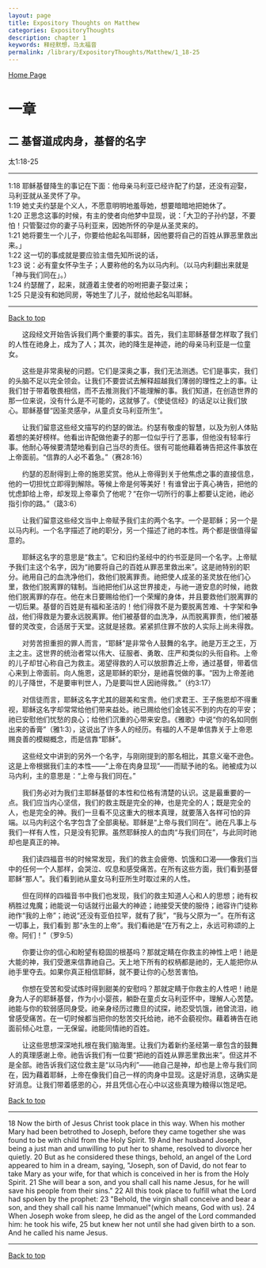 ```yaml
---
layout: page
title: Expository Thoughts on Matthew
categories: ExpositoryThoughts
description: chapter 1
keywords: 释经默想，马太福音
permalink: /library/ExpositoryThoughts/Matthew/1_18-25
---
```

[ Home Page ]({{site.baseurl}}/index) <br>

<a name="0"></a>
# 一章 

## 二 基督道成肉身，基督的名字

太1:18-25

***

1:18 耶稣基督降生的事记在下面：他母亲马利亚已经许配了约瑟，还没有迎娶，马利亚就从圣灵怀了孕。<br>
1:19 她丈夫约瑟是个义人，不愿意明明地羞辱她，想要暗暗地把她休了。<br>
1:20 正思念这事的时候，有主的使者向他梦中显现，说：「大卫的子孙约瑟，不要怕！只管娶过你的妻子马利亚来，因她所怀的孕是从圣灵来的。<br>
1:21 她将要生一个儿子，你要给他起名叫耶稣，因他要将自己的百姓从罪恶里救出来。」<br>
1:22 这一切的事成就是要应验主借先知所说的话，<br>
1:23 说：必有童女怀孕生子；人要称他的名为以马内利。（以马内利翻出来就是「神与我们同在」。）<br>
1:24 约瑟醒了，起来，就遵着主使者的吩咐把妻子娶过来；<br>
1:25 只是没有和她同房，等她生了儿子，就给他起名叫耶稣。<br>

***

[Back to top](#0)

&emsp;&emsp;这段经文开始告诉我们两个重要的事实。首先，我们主耶稣基督怎样取了我们的人性在祂身上，成为了人；其次，祂的降生是神迹，祂的母亲马利亚是一位童女。

&emsp;&emsp;这些是非常奥秘的问题。它们是深奥之事，我们无法测透。它们是事实，我们的头脑不足以完全领会。让我们不要尝试去解释超越我们薄弱的理性之上的事。让我们甘于带着敬畏相信，而不去推测我们不能理解的事。我们知道，在创造世界的那一位来说，没有什么是不可能的，这就够了。《使徒信经》的话足以让我们放心。耶稣基督“因圣灵感孕，从童贞女马利亚所生”。

&emsp;&emsp;让我们留意这些经文描写的约瑟的做法。约瑟有敬虔的智慧，以及为别人体贴着想的美好榜样。他看出许配做他妻子的那一位似乎行了恶事，但他没有轻率行事。他耐心等候要清楚地看到自己当尽的责任。很有可能他藉着祷告把这件事放在上帝面前。“信靠的人必不着急。”（赛28:16）

&emsp;&emsp;约瑟的忍耐得到上帝的施恩奖赏。他从上帝得到关于他焦虑之事的直接信息，他的一切担忧立即得到解除。等候上帝是何等美好！有谁曾出于真心祷告，把他的忧虑卸给上帝，却发现上帝辜负了他呢？“在你一切所行的事上都要认定祂，祂必指引你的路。”（箴3:6）

&emsp;&emsp;让我们留意这些经文当中上帝赋予我们主的两个名字。一个是耶稣；另一个是以马内利。一个名字描述了祂的职分，另一个描述了祂的本性。两个都是很值得留意的。

&emsp;&emsp;耶稣这名字的意思是“救主”。它和旧约圣经中的约书亚是同一个名字。上帝赋予我们主这个名字，因为“祂要将自己的百姓从罪恶里救出来”。这是祂特别的职分。祂用自己的血洗净他们，救他们脱离罪责。祂把使人成圣的圣灵放在他们心里，救他们脱离罪的辖制。当祂把他们从这世界接走，与祂一道安息的时候，祂救他们脱离罪的存在。他在末日要赐给他们一个荣耀的身体，并且要救他们脱离罪的一切后果。基督的百姓是有福和圣洁的！他们得救不是为要脱离苦难、十字架和争战，他们得救是为要永远脱离罪。他们被基督的血洗净，从而脱离罪责，他们被基督的灵改变，合适居于天堂。这就是拯救。紧紧抓住罪不放的人实际上尚未得救。

&emsp;&emsp;对劳苦担重担的罪人而言，“耶稣”是非常令人鼓舞的名字。祂是万王之王，万主之主。这世界的统治者常以伟大、征服者、勇敢、庄严和类似的头衔自称。上帝的儿子却甘心称自己为救主。渴望得救的人可以放胆靠近上帝，通过基督，带着信心来到上帝面前。向人施恩，这是耶稣的职分，是祂喜悦做的事。“因为上帝差祂的儿子降世，不是要审判世人，乃是要叫世人因祂得救。”（约3:17）

&emsp;&emsp;对信徒而言，耶稣这名字尤其的甜美和宝贵。他们求君王、王子施恩却不得重视，耶稣这名字却常常给他们带来益处。祂已赐给他们金钱买不到的内在的平安；祂已安慰他们忧愁的良心；给他们沉重的心带来安息。《雅歌》中说“你的名如同倒出来的香膏”（雅1:3），这说出了许多人的经历。有福的人不是单信靠关于上帝恩赐良善的模糊概念，而是信靠“耶稣”。

&emsp;&emsp;这些经文中讲到的另外一个名字，与刚刚提到的那名相比，其意义毫不逊色。这是上帝根据我们主的本性——“上帝在肉身显现”——而赋予祂的名。祂被成为以马内利，主的意思是：“上帝与我们同在。”

&emsp;&emsp;我们务必对为我们主耶稣基督的本性和位格有清楚的认识。这是最重要的一点。我们应当内心坚信，我们的救主既是完全的神，也是完全的人；既是完全的人，也是完全的神。我们一旦看不见这重大的根本真理，就要落入各样可怕的异端。以马内利这个名字包含了全部奥秘。耶稣是“上帝与我们同在”。祂在凡事上与我们一样有人性，只是没有犯罪。虽然耶稣按人的血肉“与我们同在”，与此同时祂却也是真正的神。

&emsp;&emsp;我们读四福音书的时候常发现，我们的救主会疲倦、饥饿和口渴——像我们当中的任何一个人那样，会哭泣、叹息和感受痛苦。在所有这些方面，我们看到基督耶稣“那人”。我们看到祂从童女马利亚所生时取过来的人性。

&emsp;&emsp;但在同样的四福音书中我们也发现，我们的救主知道人心和人的思想；祂有权柄胜过鬼魔；祂能说一句话就行出最大的神迹；祂接受天使的服侍；祂容许门徒称祂作“我的上帝”；祂说“还没有亚伯拉罕，就有了我”，“我与父原为一”。在所有这一切事上，我们看到 那“永生的上帝”。我们看祂是“在万有之上，永远可称颂的上帝。阿们！”（罗9:5）

&emsp;&emsp;你要让你的信心和盼望有稳固的根基吗？那就定睛在你救主的神性上吧！祂是大能的神，我们受邀来信靠祂自己。天上地下所有的权柄都是祂的，无人能把你从祂手里夺去。如果你真正相信耶稣，就不要让你的心愁苦害怕。

&emsp;&emsp;你想在受苦和受试炼时得到甜美的安慰吗？那就定睛于你救主的人性吧！祂是身为人子的耶稣基督，作为小小婴孩，躺卧在童贞女马利亚怀中，理解人心苦楚。祂能与你的软弱感同身受。祂亲身经历过撒旦的试探，祂忍受饥饿，祂曾流泪，祂曾感受痛苦。在一切时候都当把你的愁苦交托给祂，祂不会藐视你。藉着祷告在祂面前倾心吐意，一无保留。祂能同情祂的百姓。

&emsp;&emsp;让这些思想深深地扎根在我们脑海里。让我们为着新约圣经第一章包含的鼓舞人的真理感谢上帝。祂告诉我们有一位要“把祂的百姓从罪恶里救出来”。但这并不是全部。祂告诉我们这位救主是“以马内利”——祂自己是神，却也是上帝与我们同在，因为藉着耶稣，上帝在像我们自己一样的肉身中显现。这是好消息，这确实是好消息。让我们带着感恩的心，并且凭信心在心中以这些真理为粮得以饱足吧。

[Back to top](#0)

***

18 Now the birth of Jesus Christ took place in this way. When his mother Mary had been betrothed to Joseph, before they came together she was found to be with child from the Holy Spirit. 19 And her husband Joseph, being a just man and unwilling to put her to shame, resolved to divorce her quietly. 20 But as he considered these things, behold, an angel of the Lord appeared to him in a dream, saying, "Joseph, son of David, do not fear to take Mary as your wife, for that which is conceived in her is from the Holy Spirit. 21 She will bear a son, and you shall call his name Jesus, for he will save his people from their sins." 22 All this took place to fulfill what the Lord had spoken by the prophet: 23 "Behold, the virgin shall conceive and bear a son, and they shall call his name Immanuel"(which means, God with us). 24 When Joseph woke from sleep, he did as the angel of the Lord commanded him: he took his wife, 25 but knew her not until she had given birth to a son. And he called his name Jesus.

***

[Back to top](#0)

